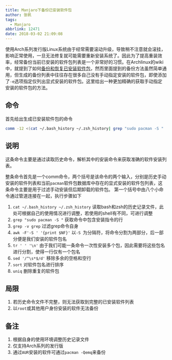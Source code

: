 ```yaml
---
title: Manjaro下备份已安装软件包
author: 张帆
tags:
  - Manjaro
abbrlink: 12471
date: 2018-03-02 21:09:08
---
```


使用Arch系列发行版Linux系统由于经常需要滚动升级，导致稍不注意就会滚挂，影响正常使用，一旦无法修复就可能需要重新安装系统了。因此为了提高重装效率，经常备份当前已安装的软件包列表是一个非常好的习惯。在Archlinux的wiki中，就提到了如何[备份和恢复已安装软件包](https://wiki.archlinux.org/index.php/Pacman/Tips_and_tricks_%28%E7%AE%80%E4%BD%93%E4%B8%AD%E6%96%87%29#.E5.A4.87.E4.BB.BD.E5.92.8C.E6.81.A2.E5.A4.8D.E5.B7.B2.E5.AE.89.E8.A3.85.E8.BD.AF.E4.BB.B6.E5.8C.85)，然而里面提到的备份方法虽然简单通用，但生成的备份列表中往往存在很多自己没有手动指定安装的软件包，即使添加了`-e`选项指定仅列出显式安装的软件包。这里给出一种更加精确的获取手动指定安装的软件包的方法。

<!--more-->

## 命令

首先给出生成已安装软件包的命令

 ``` bash
 comm -12 <(cat ~/.bash_history ~/.zsh_history| grep "sudo pacman -S " | grep -v grep | awk -F'-S ' '{print $NF}' | tr ' ' '\n' | sed '/^\s*$/d' | sort | uniq) <(pacman -Qenq | sort)
 ```

## 说明

这条命令主要是通过读取历史命令，解析其中的安装命令来获取准确的软件安装列表。

整条命令首先是一个comm命令，两个括号是该命令的两个输入，分别是历史手动安装的软件列表和当前`pacman`软件包数据库中存在的显式安装的软件包列表，这条命令主要是用于过滤手动安装但后期卸载的软件包。 第一个括号中由八个小命令通过管道连接在一起，执行步骤如下

1. `cat ~/.bash_history ~/.zsh_history`
 读取bash和zsh的历史记录文件，此处可根据自己的使用情况进行调整，若使用的shell有不同，可进行调整
2. `grep "sudo pacman -S "`
 获取命令中包含安装指令的行
3. `grep -v grep`
 过滤grep命令自身
4. `awk -F'-S ' '{print $NF}'`
 以`-S `为分隔符，将命令分割为两部分，后一部分便是我们安装的软件包名
5. `tr ' ' '\n'`
 由于我们可能一条命令一次性安装多个包，因此需要将这些包名进行分割，使得一行仅有一个包名
6. `sed '/^\s*$/d'`
 移除多余的空格和空行
7. `sort`
 对软件包名进行排序
8. `uniq`
 删除重复的软件包

## 局限

1. 若历史命令文件不完整，则无法获取到完整的已安装软件列表
2. 以`root`或其他用户身份安装的软件无法备份

## 备注

1. 根据自身的使用环境调整历史记录文件
2. 仅支持Arch系列的发行版
3. 通过`AUR`安装的软件可通过`pacman -Qemq`来备份

<script src="https://utteranc.es/client.js"
        repo="xyz1001/xyz1001.github.io"
        issue-term="title"
        theme="github-light"
        crossorigin="anonymous"
        async>
</script>
